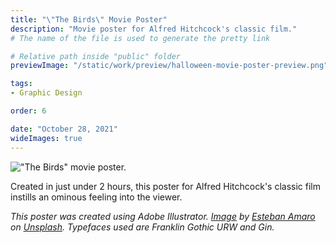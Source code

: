 ```yaml
---
title: "\"The Birds\" Movie Poster"
description: "Movie poster for Alfred Hitchcock's classic film."
# The name of the file is used to generate the pretty link

# Relative path inside "public" folder
previewImage: "/static/work/preview/halloween-movie-poster-preview.png"

tags:
- Graphic Design

order: 6

date: "October 28, 2021"
wideImages: true
---
```


!["The Birds" movie poster.](/static/work/halloween-movie-poster/Chen_Brendan_Halloween.png)

Created in just under 2 hours, this poster for Alfred Hitchcock's classic film instills an ominous feeling into the viewer.

*This poster was created using Adobe Illustrator. [Image](https://unsplash.com/photos/hy8y0Wp_Lp0) by [Esteban Amaro](https://unsplash.com/@estebanamaro) on [Unsplash](https://unsplash.com). Typefaces used are Franklin Gothic URW and Gin.*
